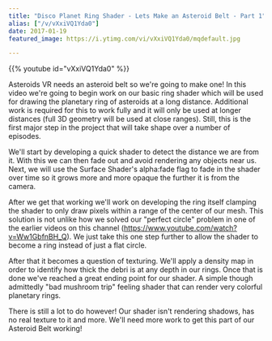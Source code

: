 ```yaml
---
title: "Disco Planet Ring Shader - Lets Make an Asteroid Belt - Part 1"
alias: ["/v/vXxiVQ1Yda0"]
date: 2017-01-19
featured_image: https://i.ytimg.com/vi/vXxiVQ1Yda0/mqdefault.jpg

---
```


{{% youtube id="vXxiVQ1Yda0" %}}

Asteroids VR needs an asteroid belt so we're going to make one! In this video we're going to begin work on our basic ring shader which will be used for drawing the planetary ring of asteroids at a long distance. Additional work is required for this to work fully and it will only be used at longer distances (full 3D geometry will be used at close ranges). Still, this is the first major step in the project that will take shape over a number of episodes.

We'll start by developing a quick shader to detect the distance we are from it. With this we can then fade out and avoid rendering any objects near us. Next, we will use the Surface Shader's alpha:fade flag to fade in the shader over time so it grows more and more opaque the further it is from the camera.

After we get that working we'll work on developing the ring itself clamping the shader to only draw pixels within a range of the center of our mesh. This solution is not unlike how we solved our "perfect circle" problem in one of the earlier videos on this channel (https://www.youtube.com/watch?v=Ww1GbfnBH_Q). We just take this one step further to allow the shader to become a ring instead of just a flat circle.

After that it becomes a question of texturing. We'll apply a density map in order to identify how thick the debri is at any depth in our rings. Once that is done we've reached a great ending point for our shader. A simple though admittedly "bad mushroom trip" feeling shader that can render very colorful planetary rings.

There is still a lot to do however! Our shader isn't rendering shadows, has no real texture to it and more. We'll need more work to get this part of our Asteroid Belt working!